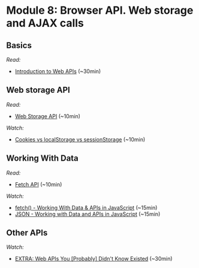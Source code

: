 # Module 8: Browser API. Web storage and AJAX calls

## Basics

_Read:_
- [Introduction to Web APIs](https://developer.mozilla.org/en-US/docs/Learn/JavaScript/Client-side_web_APIs/Introduction) (~30min)

## Web storage API

_Read:_
- [Web Storage API](https://developer.mozilla.org/en-US/docs/Web/API/Web_Storage_API) (~10min)

_Watch:_
- [Cookies vs localStorage vs sessionStorage](https://www.youtube.com/watch?v=AwicscsvGLg) (~10min)

## Working With Data

_Read:_

- [Fetch API](https://developer.mozilla.org/en-US/docs/Web/API/Fetch_API) (~10min)

_Watch:_

- [fetch() - Working With Data & APIs in JavaScript](https://www.youtube.com/watch?v=tc8DU14qX6I) (~15min)
- [JSON - Working with Data and APIs in JavaScript](https://www.youtube.com/watch?v=uxf0--uiX0I) (~15min)

## Other APIs

_Watch:_

- [EXTRA: Web APIs You \[Probably\] Didn't Know Existed](https://www.youtube.com/watch?v=EZpdEljk5dY) (~30min)
